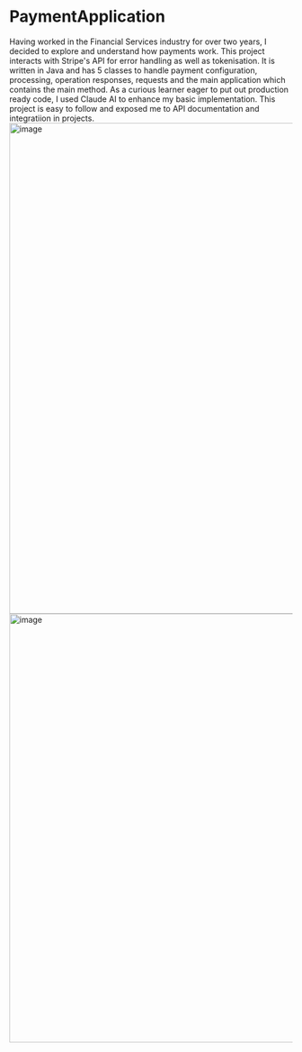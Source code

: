 # PaymentApplication
Having worked in the Financial Services industry for over two years, I decided to explore and understand how payments work. 
This project interacts with Stripe's API for error handling as well as tokenisation. 
It is written in Java and has 5 classes to handle payment configuration, processing, operation responses, requests and the main application which contains the main method.
As a curious learner eager to put out production ready code, I used Claude AI to enhance my basic implementation.
This project is easy to follow and exposed me to API documentation and integratiion in projects.
<img width="1854" height="871" alt="image" src="https://github.com/user-attachments/assets/c43a7bfe-a176-4126-94e7-4cf0f06c3ed4" />
<img width="1841" height="761" alt="image" src="https://github.com/user-attachments/assets/86a1d129-5786-4bd8-9340-37119a9dd52b" />
